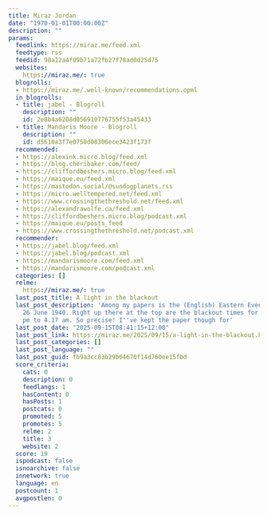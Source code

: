 ```yaml
---
title: Miraz Jordan
date: "1970-01-01T00:00:00Z"
description: ""
params:
  feedlink: https://miraz.me/feed.xml
  feedtype: rss
  feedid: 98a12a4f09b71a72fb27f78ad0d25d75
  websites:
    https://miraz.me/: true
  blogrolls:
  - https://miraz.me/.well-known/recommendations.opml
  in_blogrolls:
  - title: jabel - Blogroll
    description: ""
    id: 2e8b4a6208d056910776755f53a45433
  - title: Mandaris Moore - Blogroll
    description: ""
    id: d5610a3f7e0750d08306ece3423f173f
  recommended:
  - https://alexink.micro.blog/feed.xml
  - https://blog.cheribaker.com/feed/
  - https://cliffordbeshers.micro.blog/feed.xml
  - https://maique.eu/feed.xml
  - https://mastodon.social/@sundogplanets.rss
  - https://micro.welltempered.net/feed.xml
  - https://www.crossingthethreshold.net/feed.xml
  - https://alexandrawolfe.ca/feed.xml
  - https://cliffordbeshers.micro.blog/podcast.xml
  - https://maique.eu/posts_feed
  - https://www.crossingthethreshold.net/podcast.xml
  recommender:
  - https://jabel.blog/feed.xml
  - https://jabel.blog/podcast.xml
  - https://mandarismoore.com/feed.xml
  - https://mandarismoore.com/podcast.xml
  categories: []
  relme:
    https://miraz.me/: true
  last_post_title: A light in the blackout
  last_post_description: 'Among my papers is the (English) Eastern Evening News from
    26 June 1940. Right up there at the top are the blackout times for that day: 9.49
    pm to 4.17 am. So precise! I''ve kept the paper though for'
  last_post_date: "2025-09-15T08:41:15+12:00"
  last_post_link: https://miraz.me/2025/09/15/a-light-in-the-blackout.html
  last_post_categories: []
  last_post_language: ""
  last_post_guid: fb9a3cc83b29b64670f14d760ee15fbd
  score_criteria:
    cats: 0
    description: 0
    feedlangs: 1
    hasContent: 0
    hasPosts: 1
    postcats: 0
    promoted: 5
    promotes: 5
    relme: 2
    title: 3
    website: 2
  score: 19
  ispodcast: false
  isnoarchive: false
  innetwork: true
  language: en
  postcount: 1
  avgpostlen: 0
---
```

